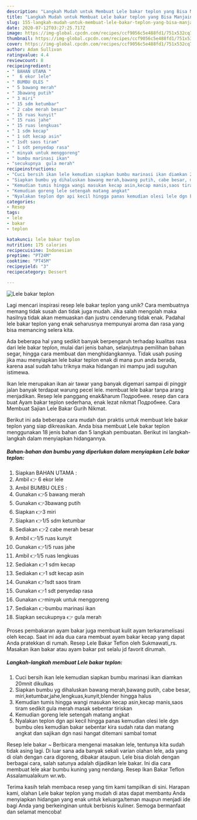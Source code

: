 ```yaml
---
description: "Langkah Mudah untuk Membuat Lele bakar teplon yang Bisa Manjain Lidah"
title: "Langkah Mudah untuk Membuat Lele bakar teplon yang Bisa Manjain Lidah"
slug: 155-langkah-mudah-untuk-membuat-lele-bakar-teplon-yang-bisa-manjain-lidah
date: 2020-07-12T03:27:25.717Z
image: https://img-global.cpcdn.com/recipes/ccf9056c5e488fd1/751x532cq70/lele-bakar-teplon-foto-resep-utama.jpg
thumbnail: https://img-global.cpcdn.com/recipes/ccf9056c5e488fd1/751x532cq70/lele-bakar-teplon-foto-resep-utama.jpg
cover: https://img-global.cpcdn.com/recipes/ccf9056c5e488fd1/751x532cq70/lele-bakar-teplon-foto-resep-utama.jpg
author: Adam Sullivan
ratingvalue: 4.4
reviewcount: 8
recipeingredient:
- " BAHAN UTAMA "
- "  6 ekor lele"
- " BUMBU OLES "
- " 5 bawang merah"
- " 3bawang putih"
- " 3 miri"
- " 15 sdm ketumbar"
- " 2 cabe merah besar"
- " 15 ruas kunyit"
- " 15 ruas jahe"
- " 15 ruas lengkuas"
- " 1 sdm kecap"
- " 1 sdt kecap asin"
- " 1sdt saos tiram"
- " 1 sdt penyedap rasa"
- " minyak untuk menggoreng"
- " bumbu marinasi ikan"
- "secukupnya  gula merah"
recipeinstructions:
- "Cuci bersih ikan lele kemudian siapkan bumbu marinasi ikan diamkan 20mnit dikulkas"
- "Siapkan bumbu yg dihaluskan bawang merah,bawang putih, cabe besar, miri,ketumbar,jahe,lengkuas,kunyit,blender hingga halus"
- "Kemudian tumis hingga wangi masukan kecap asin,kecap manis,saos tiram sedikit gula merah masak sebentar tiriskan"
- "Kemudian goreng lele setengah matang angkat"
- "Nyalakan teplon dgn api kecil hingga panas kemudian olesi lele dgn bumbu oles kemudian bakar sebentar kira sudah rata dan matang angkat dan sajikan dgn nasi hangat ditemani sambal tomat"
categories:
- Resep
tags:
- lele
- bakar
- teplon

katakunci: lele bakar teplon 
nutrition: 175 calories
recipecuisine: Indonesian
preptime: "PT24M"
cooktime: "PT45M"
recipeyield: "3"
recipecategory: Dessert

---
```



![Lele bakar teplon](https://img-global.cpcdn.com/recipes/ccf9056c5e488fd1/751x532cq70/lele-bakar-teplon-foto-resep-utama.jpg)

Lagi mencari inspirasi resep lele bakar teplon yang unik? Cara membuatnya memang tidak susah dan tidak juga mudah. Jika salah mengolah maka hasilnya tidak akan memuaskan dan justru cenderung tidak enak. Padahal lele bakar teplon yang enak seharusnya mempunyai aroma dan rasa yang bisa memancing selera kita.

Ada beberapa hal yang sedikit banyak berpengaruh terhadap kualitas rasa dari lele bakar teplon, mulai dari jenis bahan, selanjutnya pemilihan bahan segar, hingga cara membuat dan menghidangkannya. Tidak usah pusing jika mau menyiapkan lele bakar teplon enak di mana pun anda berada, karena asal sudah tahu triknya maka hidangan ini mampu jadi suguhan istimewa.

Ikan lele merupakan ikan air tawar yang banyak digemari sampai di pinggir jalan banyak terdapat warung pecel lele. membuat lele bakar tanpa arang menjadikan. Resep lele panggang enak&amp;harum Подробнее. resep dan cara buat Ayam bakar teplon sederhana, enak lezat nikmat Подробнее. Cara Membuat Sajian Lele Bakar Gurih Nikmat.


Berikut ini ada beberapa cara mudah dan praktis untuk membuat lele bakar teplon yang siap dikreasikan. Anda bisa membuat Lele bakar teplon menggunakan 18 jenis bahan dan 5 langkah pembuatan. Berikut ini langkah-langkah dalam menyiapkan hidangannya.

<!--inarticleads1-->

##### Bahan-bahan dan bumbu yang diperlukan dalam menyiapkan Lele bakar teplon:

1. Siapkan  BAHAN UTAMA :
1. Ambil  👉 6 ekor lele
1. Ambil  BUMBU OLES :
1. Gunakan  👉5 bawang merah
1. Gunakan  👉3bawang putih
1. Siapkan  👉3 miri
1. Siapkan  👉1/5 sdm ketumbar
1. Sediakan  👉2 cabe merah besar
1. Ambil  👉1/5 ruas kunyit
1. Gunakan  👉1/5 ruas jahe
1. Ambil  👉1/5 ruas lengkuas
1. Sediakan  👉1 sdm kecap
1. Sediakan  👉1 sdt kecap asin
1. Gunakan  👉1sdt saos tiram
1. Gunakan  👉1 sdt penyedap rasa
1. Gunakan  👉minyak untuk menggoreng
1. Sediakan  👉bumbu marinasi ikan
1. Siapkan secukupnya 👉 gula merah


Proses pembakaran ayam bakar juga membuat kulit ayam terkaramelisasi oleh kecap. Saat ini ada dua cara membuat ayam bakar kecap yang dapat Anda pratekkan di rumah. Resep Lele Bakar Teflon oleh Sukmawati_rs. Masakan ikan bakar atau ayam bakar pst selalu jd favorit dirumah. 

<!--inarticleads2-->

##### Langkah-langkah membuat Lele bakar teplon:

1. Cuci bersih ikan lele kemudian siapkan bumbu marinasi ikan diamkan 20mnit dikulkas
1. Siapkan bumbu yg dihaluskan bawang merah,bawang putih, cabe besar, miri,ketumbar,jahe,lengkuas,kunyit,blender hingga halus
1. Kemudian tumis hingga wangi masukan kecap asin,kecap manis,saos tiram sedikit gula merah masak sebentar tiriskan
1. Kemudian goreng lele setengah matang angkat
1. Nyalakan teplon dgn api kecil hingga panas kemudian olesi lele dgn bumbu oles kemudian bakar sebentar kira sudah rata dan matang angkat dan sajikan dgn nasi hangat ditemani sambal tomat


Resep lele bakar ~ Berbicara mengenai masakan lele, tentunya kita sudah tidak asing lagi. Di luar sana ada banyak sekali varian olahan lele, ada yang di olah dengan cara digoreng, dibakar ataupun. Lele bisa diolah dengan berbagai cara, salah satunya adalah dijadikan lele bakar. Ini dia cara membuat lele akar bumbu kuning yang nendang. Resep Ikan Bakar Teflon Assalamualaikum wr.wb. 

Terima kasih telah membaca resep yang tim kami tampilkan di sini. Harapan kami, olahan Lele bakar teplon yang mudah di atas dapat membantu Anda menyiapkan hidangan yang enak untuk keluarga/teman maupun menjadi ide bagi Anda yang berkeinginan untuk berbisnis kuliner. Semoga bermanfaat dan selamat mencoba!
